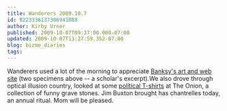 ```yaml
---
title: Wanderers 2009.10.7
id: 8223336137306941088
author: Kirby Urner
published: 2009-10-07T09:37:00.000-07:00
updated: 2009-10-07T13:27:59.352-07:00
blog: bizmo_diaries
tags: 
---
```


[](https://blogger.googleusercontent.com/img/b/R29vZ2xl/AVvXsEi_HEwYTvBzaLyq-Y7HCd2kV7qycKtOx74QZydp9OSsmLEF3FPerh2wOET6sA4QUqOig1omTnaOJa0GUlNP9KqoJDtUEArnnda2HATmHE3BBUI0_14hPX317XX4iBlcmxH5E4yZ/s1600-h/welcome_to_our_world.jpg)[](https://blogger.googleusercontent.com/img/b/R29vZ2xl/AVvXsEjm3Q2rzqU_2u8ies0AStw6R3CLkzHYCHBed5UUTxHm8xIEA0wuxXZ11jGwIyGub3mc5ozIBHTwrFGDyQarpUHq7QxK9VdkP_wQ7cvZB9Hj7dIJ3uQgvnuVWmqABZlb5qObatmL/s1600-h/rickshaw2.jpg)Wanderers used a lot of the morning to appreciate [Banksy's art and web site](http://banksy.co.uk/) (two specimens above -- a scholar's excerpt).We also drove through optical illusion country, looked at some [political T-shirts](http://www.flickr.com/photos/17157315@N00/3990436079/) at The Onion, a collection of funny grave stones.  Jim Buxton brought has chantrelles today, an annual ritual.  Mom will be pleased.